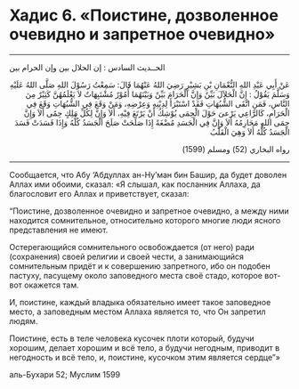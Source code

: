 
<h1 class="hadith-header">Хадис 6. «Поистине, дозволенное очевидно и запретное очевидно»</h1> 

<hr>

<p class="arabic-text">الحــديث السادس : إن الحلال بين وإن الحرام بين</p>
 
<p class="arabic-text" dir="rtl">
 عَنْ أَبِي عَبْدِ اللهِ النُّعْمَانِ بْنِ بَشِيْرٍ رَضِيَ اللهُ عَنْهُمَا قَالَ: سَمِعْتُ رَسُوْلَ اللهِ صَلَّى اللهُ عَلَيْهِ وَسَلَّمَ يَقُوْلُ : 
إِنَّ الْحَلاَلَ بَيِّنٌ وَإِنَّ الْحَرَامَ بَيِّنٌ وَبَيْنَهُمَا أُمُوْرٌ مُشْتَبِهَاتٌ لاَ يَعْلَمُهُنَّ كَثِيْرٌ مِنَ النَّاسِ،
 فَمَنِ اتَّقَى الشُّبُهَاتِ فَقَدْ اسْتَبْرَأَ لِدِيْنِهِ وَعِرْضِهِ، وَمَنْ وَقَعَ فِي الشُّبُهَاتِ وَقَعَ فِي الْحَرَامِ، كَالرَّاعِي يَرْعىَ حَوْلَ الْحِمَى يُوْشِكُ أَنْ يَرْتَعَ فِيْهِ، 
أَلاَ وَإِنَّ لِكُلِّ مَلِكٍ حِمًى أَلاَ وَإِنَّ حِمَى اللهِ مَحَارِمُهُ أَلاَ 
وَإِنَّ فِي الْجَسَدِ مُضْغَةً إِذَا صَلَحَتْ صَلَحَ الْجَسَدُ كُلُّهُ وَإِذَا فَسَدَتْ فَسَدَ الْجَسَدُ كُلُّهُ أَلاَ وَهِيَ الْقَلْبُ 
</p>

<p class="arabic-subtext" dir="rtl">
رواه البخاري (52) ومسلم (1599)
</p>

<hr>

<p class="russian-text">
Сообщается, что Абу ‘Абдуллах ан-Ну’ман бин Башир, да будет доволен Аллах ими обоими, сказал: «Я слышал, как посланник Аллаха, да благословит его Аллах и приветствует, сказал:
</p> 

<p class="russian-text">“Поистине, дозволенное очевидно и запретное очевидно, а между ними находится сомнительное, относительно которого многие люди ясного представления не имеют.<p>

<p class="russian-text">Остерегающийся сомнительного освобождается (от него) ради (сохранения) своей религии и своей чести, а занимающийся сомнительным придёт и к совершению запретного, ибо он подобен пастуху, пасущему около заповедного места своё стадо, которое вот-вот окажется там.<p>

<p class="russian-text">И, поистине, каждый владыка обязательно имеет такое заповедное место, а заповедным местом Аллаха является то, что Он запретил людям.<p>

<p class="russian-text">Поистине, есть в теле человека кусочек плоти который, будучи хорошим, делает хорошим и всё тело, а будучи негодным, приводит в негодность и всё тело, и, поистине, кусочком этим является сердце”»<p>

<p class="russian-subtext">аль-Бухари 52; Муслим 1599</p>